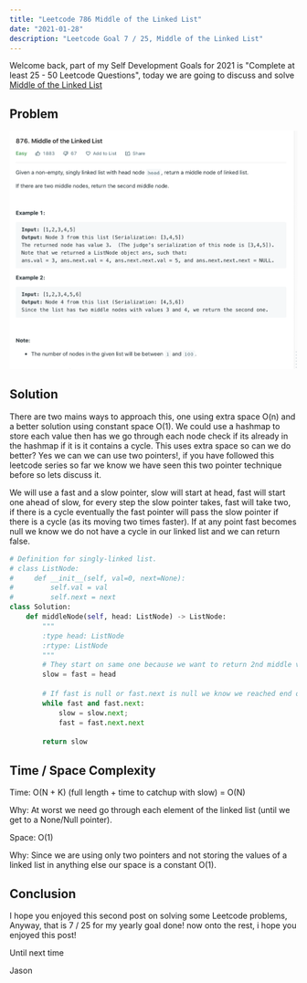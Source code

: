 ```yaml
---
title: "Leetcode 786 Middle of the Linked List"
date: "2021-01-28"
description: "Leetcode Goal 7 / 25, Middle of the Linked List"
---
```


Welcome back, part of my Self Development Goals for 2021 is "Complete at least 25 - 50 Leetcode Questions", today we are going to discuss and solve [Middle of the Linked List](https://leetcode.com/problems/middle-of-the-linked-list/)

## Problem

![Middle Linked List](./images/middle-linked-list.png)

## Solution

There are two mains ways to approach this, one using extra space O(n) and a better solution using constant space O(1). We could use a hashmap to store each value then has we go through each node check if its already in the hashmap if it is it contains a cycle. This uses extra space so can we do better? Yes we can we can use two pointers!, if you have followed this leetcode series so far we know we have seen this two pointer technique before so lets discuss it.

We will use a fast and a slow pointer, slow will start at head, fast will start one ahead of slow, for every step the slow pointer takes, fast will take two, if there is a cycle eventually the fast pointer will pass the slow pointer if there is a cycle (as its moving two times faster). If at any point fast becomes null we know we do not have a cycle in our linked list and we can return false.

```py
# Definition for singly-linked list.
# class ListNode:
#     def __init__(self, val=0, next=None):
#         self.val = val
#         self.next = next
class Solution:
    def middleNode(self, head: ListNode) -> ListNode:
        """
        :type head: ListNode
        :rtype: ListNode
        """
        # They start on same one because we want to return 2nd middle value incase there are two.
        slow = fast = head

        # If fast is null or fast.next is null we know we reached end of list
        while fast and fast.next:
            slow = slow.next;
            fast = fast.next.next

        return slow
```

## Time / Space Complexity

Time: O(N + K) (full length + time to catchup with slow) = O(N)

Why: At worst we need go through each element of the linked list (until we get to a None/Null pointer).

Space: O(1)

Why: Since we are using only two pointers and not storing the values of a linked list in anything else our space is a constant O(1).

## Conclusion

I hope you enjoyed this second post on solving some Leetcode problems, Anyway, that is 7 / 25 for my yearly goal done! now onto the rest, i hope you enjoyed this post!

Until next time

Jason
